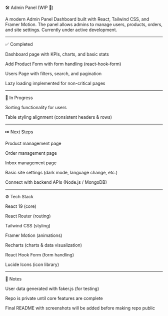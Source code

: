 🛠️ Admin Panel (WIP 🚧)

A modern Admin Panel Dashboard built with React, Tailwind CSS, and Framer Motion.
The panel allows admins to manage users, products, orders, and site settings.
Currently under active development.


---

✅ Completed

Dashboard page with KPIs, charts, and basic stats

Add Product Form with form handling (react-hook-form)

Users Page with filters, search, and pagination

Lazy loading implemented for non-critical pages



---

🔨 In Progress

Sorting functionality for users

Table styling alignment (consistent headers & rows)



---

⏭️ Next Steps

Product management page

Order management page

Inbox management page

Basic site settings (dark mode, language change, etc.)

Connect with backend APIs (Node.js / MongoDB)



---

⚙️ Tech Stack

React 19 (core)

React Router (routing)

Tailwind CSS (styling)

Framer Motion (animations)

Recharts (charts & data visualization)

React Hook Form (form handling)

Lucide Icons (icon library)



---

📝 Notes

User data generated with faker.js (for testing)

Repo is private until core features are complete

Final README with screenshots will be added before making repo public